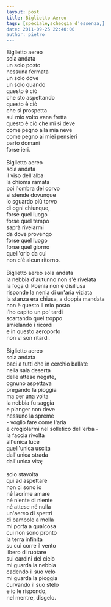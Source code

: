 ```yaml
---
layout: post
title: Biglietto Aereo
tags: [speciale,scheggia d'essenza,]
date: 2011-09-25 22:40:00
author: pietro
---
```

Biglietto aereo<br/>sola andata<br/>un solo posto<br/>nessuna fermata<br/>un solo dove<br/>un solo quando<br/>questo è ciò<br/>che sto aspettando<br/>questo è ciò<br/>che si prospetta<br/>sul mio volto vana fretta<br/>questo è ciò che mi si deve<br/>come pegno alla mia neve<br/>come pegno ai miei pensieri<br/>parto domani<br/>forse ieri.<br/><br/>Biglietto aereo<br/>sola andata<br/>il viso dell'alba<br/>la chioma ramata<br/>poi l'ombra del corvo<br/>si stende dovunque<br/>lo sguardo più torvo<br/>di ogni chiunque,<br/>forse quel luogo<br/>forse quel tempo<br/>saprà rivelarmi<br/>da dove provengo<br/>forse quel luogo<br/>forse quel giorno<br/>quell'orlo da cui<br/>non c'è alcun ritorno.<br/><br/>Biglietto aereo sola andata<br/>la nebbia d'autunno non s'è rivelata<br/>la foga di Poenia non è disillusa<br/>risponde la nenia di un'aria viziata<br/>la stanza era chiusa, a doppia mandata<br/>non è questo il mio posto<br/>l'ho capito un po' tardi<br/>scartando quel troppo<br/>smielando i ricordi<br/>e in questo aeroporto<br/>non vi son ritardi.<br/><br/>Biglietto aereo<br/>sola andata<br/>baci a tutti che in cerchio ballate<br/>nella sala deserta<br/>delle attese negate,<br/>ognuno aspettava<br/>pregando la pioggia<br/>ma per una volta<br/>la nebbia fu saggia<br/>e pianger non deve<br/>nessuno la spreme<br/>- voglio fare come l'aria<br/>e crogiolarmi nel solletico dell'erba -<br/>la faccia rivolta<br/>all'unica luce<br/>quell'unica uscita<br/>dall'unica strada<br/>dall'unica vita;<br/><br/>solo stavolta<br/>qui ad aspettare<br/>non ci sono io<br/>né lacrime amare<br/>né niente di niente<br/>né attese né nulla<br/>un'aereo di spettri<br/>di bambole a molla<br/>mi porta a qualcosa<br/>cui non sono pronto<br/>la terra infinita<br/>su cui corre il vento<br/>libero di ruotare<br/>sui cardini del cielo<br/>mi guarda la nebbia<br/>cadendo il suo velo<br/>mi guarda la pioggia<br/>curvando il suo stelo<br/>e io le rispondo,<br/>nel mentre, disgelo.
